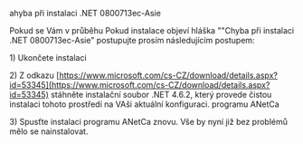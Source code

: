 ahyba při instalaci .NET 0800713ec-Asie

Pokud se Vám v průběhu Pokud instalace objeví hláška ""Chyba při instalaci .NET 0800713ec-Asie" postupujte prosím následujícím postupem:

1\) Ukončete instalaci

2\) Z odkazu [https://www.microsoft.com/cs-CZ/download/details.aspx?id=53345](https://www.microsoft.com/cs-CZ/download/details.aspx?id=53345) stáhněte instalační soubor .NET 4.6.2, který provede čistou instalaci tohoto prostředí na VAši aktuální konfiguraci. programu ANetCa

3\) Spusťte instalaci programu ANetCa znovu. Vše by nyní již bez problémů mělo se nainstalovat.

